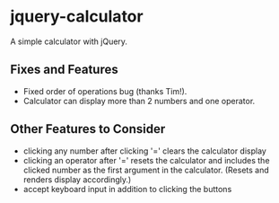 # jquery-calculator
A simple calculator with jQuery.

## Fixes and Features
* Fixed order of operations bug (thanks Tim!).
* Calculator can display more than 2 numbers and one operator.


## Other Features to Consider
* clicking any number after clicking '=' clears the calculator display
* clicking an operator after '=' resets the calculator and includes the clicked number as the first argument in the calculator. (Resets and renders display accordingly.)
* accept keyboard input in addition to clicking the buttons
